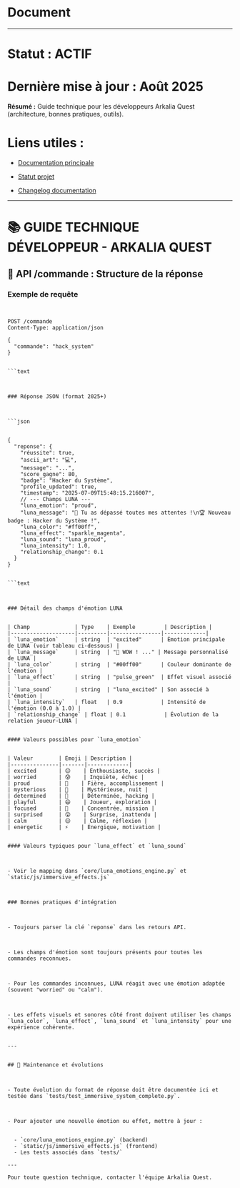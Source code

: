 # Document
---
# **Statut : ACTIF**
# **Dernière mise à jour : Août 2025**
**Résumé :** Guide technique pour les développeurs Arkalia Quest (architecture, bonnes pratiques, outils).

# **Liens utiles :**


- [Documentation principale](README.md)



- [Statut projet](STATUT_PROJET_ACTUEL.md)



- [Changelog documentation](CHANGELOG_DOCUMENTATION.md)


---


# 📚 GUIDE TECHNIQUE DÉVELOPPEUR - ARKALIA QUEST



## 🔗 API /commande : Structure de la réponse



### Exemple de requête



```http


POST /commande
Content-Type: application/json

{
  "commande": "hack_system"
}


```text



### Réponse JSON (format 2025+)



```json


{
  "reponse": {
    "réussite": true,
    "ascii_art": "💻",
    "message": "...",
    "score_gagne": 80,
    "badge": "Hacker du Système",
    "profile_updated": true,
    "timestamp": "2025-07-09T15:48:15.216007",
    // --- Champs LUNA ---
    "luna_emotion": "proud",
    "luna_message": "💖 Tu as dépassé toutes mes attentes !\n🏆 Nouveau badge : Hacker du Système !",
    "luna_color": "#ff00ff",
    "luna_effect": "sparkle_magenta",
    "luna_sound": "luna_proud",
    "luna_intensity": 1.0,
    "relationship_change": 0.1
  }
}


```text



### Détail des champs d'émotion LUNA


| Champ              | Type    | Exemple         | Description |
|--------------------|---------|----------------|-------------|
| `luna_emotion`     | string  | "excited"      | Émotion principale de LUNA (voir tableau ci-dessous) |
| `luna_message`     | string  | "🌙 WOW ! ..." | Message personnalisé de LUNA |
| `luna_color`       | string  | "#00ff00"      | Couleur dominante de l'émotion |
| `luna_effect`      | string  | "pulse_green"  | Effet visuel associé |
| `luna_sound`       | string  | "luna_excited" | Son associé à l'émotion |
| `luna_intensity`   | float   | 0.9            | Intensité de l'émotion (0.0 à 1.0) |
| `relationship_change` | float | 0.1            | Évolution de la relation joueur-LUNA |


#### Valeurs possibles pour `luna_emotion`


| Valeur        | Emoji | Description |
|---------------|-------|-------------|
| excited       | 😊    | Enthousiaste, succès |
| worried       | 😰    | Inquiète, échec |
| proud         | 🥹    | Fière, accomplissement |
| mysterious    | 🔮    | Mystérieuse, nuit |
| determined    | 💪    | Déterminée, hacking |
| playful       | 😄    | Joueur, exploration |
| focused       | 🎯    | Concentrée, mission |
| surprised     | 😲    | Surprise, inattendu |
| calm          | 😌    | Calme, réflexion |
| energetic     | ⚡    | Énergique, motivation |


#### Valeurs typiques pour `luna_effect` et `luna_sound`



- Voir le mapping dans `core/luna_emotions_engine.py` et `static/js/immersive_effects.js`



### Bonnes pratiques d'intégration



- Toujours parser la clé `reponse` dans les retours API.



- Les champs d'émotion sont toujours présents pour toutes les commandes reconnues.



- Pour les commandes inconnues, LUNA réagit avec une émotion adaptée (souvent "worried" ou "calm").



- Les effets visuels et sonores côté front doivent utiliser les champs `luna_color`, `luna_effect`, `luna_sound` et `luna_intensity` pour une expérience cohérente.


---


## 🔧 Maintenance et évolutions



- Toute évolution du format de réponse doit être documentée ici et testée dans `tests/test_immersive_system_complete.py`.



- Pour ajouter une nouvelle émotion ou effet, mettre à jour :


  - `core/luna_emotions_engine.py` (backend)
  - `static/js/immersive_effects.js` (frontend)
  - Les tests associés dans `tests/`

---

Pour toute question technique, contacter l'équipe Arkalia Quest.
